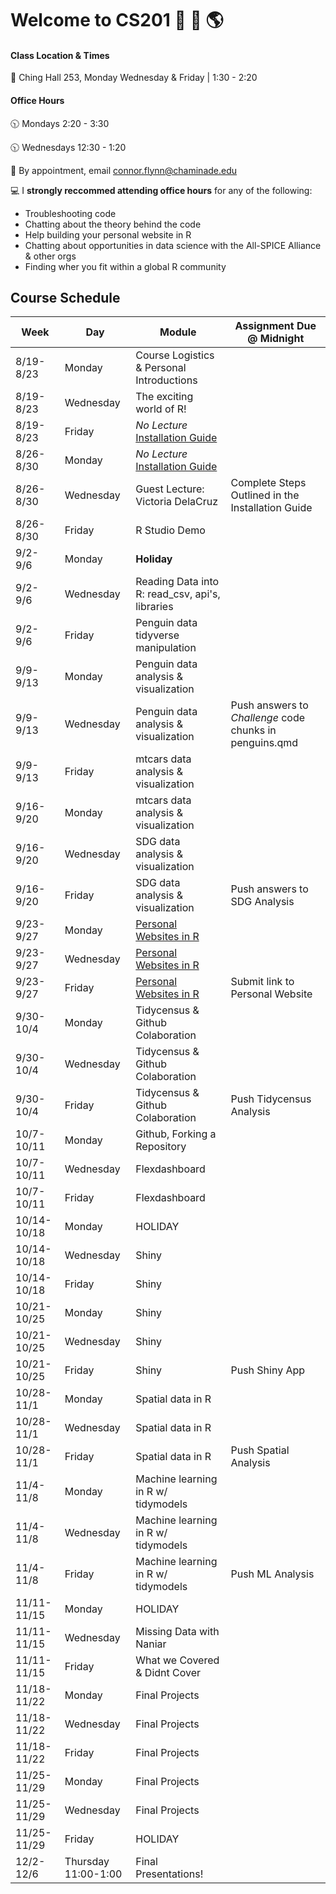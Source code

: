 # Welcome to CS201 🌊 🌱 🌎

#### Class Location & Times
🏫 Ching Hall 253, Monday Wednesday & Friday | 1:30 - 2:20 

#### Office Hours

🕥 Mondays 2:20 - 3:30

🕥 Wednesdays 12:30 - 1:20 

📆 By appointment, email connor.flynn@chaminade.edu


💻 I **strongly reccommed attending office hours** for any of the following:

- Troubleshooting code
- Chatting about the theory behind the code
- Help building your personal website in R
- Chatting about opportunities in data science with the All-SPICE Alliance & other orgs
- Finding wher you fit within a global R community

## Course Schedule

| Week   | Day | Module | Assignment Due @ Midnight|
| -------- | ------- | ------- | ------- |
| 8/19-8/23 |  Monday | Course Logistics & Personal Introductions |  |          
| 8/19-8/23 |  Wednesday | The exciting world of R! |  |  
| 8/19-8/23 |  Friday | *No Lecture* [Installation Guide](https://nsf-all-spice-alliance.github.io/SDG-Analytics-in-R/rmarkdowns/installation_guide.html) |  | 
| 8/26-8/30 |  Monday | *No Lecture* [Installation Guide ](https://nsf-all-spice-alliance.github.io/SDG-Analytics-in-R/rmarkdowns/installation_guide.html)|  |  
| 8/26-8/30 |  Wednesday | Guest Lecture: Victoria DelaCruz | Complete Steps Outlined in the Installation Guide | 
| 8/26-8/30|  Friday | R Studio Demo |  | 
| 9/2-9/6|  Monday | **Holiday** |  | 
| 9/2-9/6     | Wednesday  | Reading Data into R: read_csv, api's, libraries |            |
| 9/2-9/6     | Friday     | Penguin data tidyverse manipulation          |            |
| 9/9-9/13    | Monday     | Penguin data analysis & visualization        |            |
| 9/9-9/13    | Wednesday  | Penguin data analysis & visualization        | Push answers to *Challenge* code chunks in penguins.qmd           |
| 9/9-9/13    | Friday     | mtcars data analysis & visualization         |            |
| 9/16-9/20   | Monday     | mtcars data analysis & visualization         |            |
| 9/16-9/20   | Wednesday  | SDG data analysis & visualization            |            |
| 9/16-9/20   | Friday     | SDG data analysis & visualization            |     Push answers to SDG Analysis       |
| 9/23-9/27   | Monday     | [Personal Websites in R ](https://ucsb-meds.github.io/creating-quarto-websites/)                      |            |
| 9/23-9/27   | Wednesday  | [Personal Websites in R  ](https://ucsb-meds.github.io/creating-quarto-websites/)                     |            |
| 9/23-9/27   | Friday     | [Personal Websites in R  ](https://ucsb-meds.github.io/creating-quarto-websites/)                     |     Submit link to Personal Website       |
| 9/30-10/4   | Monday     | Tidycensus & Github Colaboration             |            |
| 9/30-10/4   | Wednesday  | Tidycensus & Github Colaboration             |            |
| 9/30-10/4   | Friday     | Tidycensus & Github Colaboration             |    Push Tidycensus Analysis        |
| 10/7-10/11  | Monday     | Github, Forking a Repository                 |            |
| 10/7-10/11  | Wednesday  | Flexdashboard                                |            |
| 10/7-10/11  | Friday     | Flexdashboard                                |            |
| 10/14-10/18 | Monday     | HOLIDAY                                      |            |
| 10/14-10/18 | Wednesday  | Shiny                                        |            |
| 10/14-10/18 | Friday     | Shiny                                        |            |
| 10/21-10/25 | Monday     | Shiny                                        |            |
| 10/21-10/25 | Wednesday  | Shiny                                        |            |
| 10/21-10/25 | Friday     | Shiny                                        |     Push Shiny App       |
| 10/28-11/1  | Monday     | Spatial data in R                            |            |
| 10/28-11/1  | Wednesday  | Spatial data in R                            |            |
| 10/28-11/1  | Friday     | Spatial data in R                            |    Push Spatial Analysis        |
| 11/4-11/8   | Monday     | Machine learning in R  w/ tidymodels                      |            |
| 11/4-11/8   | Wednesday  | Machine learning in R  w/ tidymodels                      |            |
| 11/4-11/8   | Friday     | Machine learning in R  w/ tidymodels                     |        Push ML Analysis    |
| 11/11-11/15 | Monday     | HOLIDAY                                      |            |
| 11/11-11/15 | Wednesday  | Missing Data with Naniar                     |            |
| 11/11-11/15 | Friday     | What we Covered & Didnt Cover                |            |
| 11/18-11/22 | Monday     | Final Projects                               |            |
| 11/18-11/22 | Wednesday  | Final Projects                               |            |
| 11/18-11/22 | Friday     | Final Projects                               |            |
| 11/25-11/29 | Monday     | Final Projects                               |            |
| 11/25-11/29 | Wednesday  | Final Projects                               |            |
| 11/25-11/29 | Friday     | HOLIDAY                                      |            |
| 12/2-12/6 | Thursday 11:00-1:00     | Final Presentations!              |            |
  
